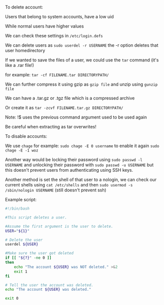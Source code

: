 To delete account:

Users that belong to system accounts, have a low uid

While normal users have higher values

We can check these settings in `/etc/login.defs`

We can delete users as `sudo userdel -r USERNAME` the -r option deletes that user homedirectory

If we wanted to save the files of a user, we could use the `tar` command (it's like a .rar file!)

for example: `tar -cf FILENAME.tar DIRECTORYPATH/`

We can further compress it using gzip as `gzip file` and unzip using `gunzip file`

We can have a .tar.gz or .tgz file which is a compressed archive

Or create it as `tar -zcvf FILENAME.tar.gz DIRECTORYPATH/`

Note: !$ uses the previous command argument used to be used again

Be careful when extracting as tar overwrites!

To disable accounts:

We use `chage` for example: `sudo chage -E 0 username` to enable it again `sudo chage -E -1 woz`

Another way would be locking their password using `sudo passwd -l USERNAME` and unlocking their password with `sudo passwd -u USERNAME` but this doesn't prevent users from authenticating using SSH keys.

Another method is set the shell of that user to a nologin, we can check our current shells using `cat /etc/shells` and then `sudo usermod -s /sbin/nologin USERNAME` (still doesn't prevent ssh)

Example script:

```bash
#!/bin/bash

#This script deletes a user.

#Assume the first argument is the user to delete.
USER="${1}"

# Delete the user
userdel ${USER}

#Make sure the user got deleted
if [[ "${?}" -ne 0 ]]
then
	echo "The account ${USER} was NOT deleted." >&2
	exit 1
fi

# Tell the user the account was deleted.
echo "The account ${USER} was deleted."

exit 0


```

